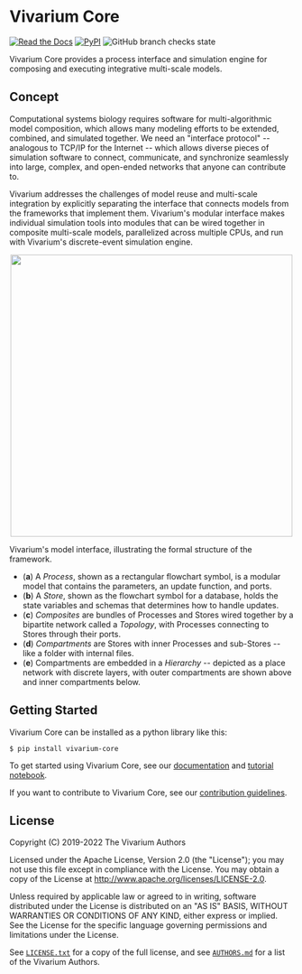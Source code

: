 # Vivarium Core

[![Read the Docs](https://img.shields.io/readthedocs/vivarium-core)](https://vivarium-core.readthedocs.io/en/latest/)
[![PyPI](https://img.shields.io/pypi/v/vivarium-core)](https://pypi.org/project/vivarium-core/)
![GitHub branch checks state](https://img.shields.io/github/checks-status/vivarium-collective/vivarium-core/master)

Vivarium Core provides a process interface and simulation engine for composing 
and executing integrative multi-scale models.

## Concept

Computational systems biology requires software for multi-algorithmic model 
composition, which allows many modeling efforts to be extended, combined, and 
simulated together. We need an "interface protocol" -- analogous to TCP/IP for 
the Internet -- which allows diverse pieces of simulation software to connect, 
communicate, and synchronize seamlessly into large, complex, and open-ended 
networks that anyone can contribute to.

Vivarium addresses the challenges of model reuse and multi-scale integration by 
explicitly separating the interface that connects models from the frameworks that 
implement them. Vivarium's modular interface makes individual simulation tools into 
modules that can be wired together in composite multi-scale models, parallelized 
across multiple CPUs, and run with Vivarium's discrete-event simulation engine.

<p align="center">
    <img src="https://github.com/vivarium-collective/vivarium-core/blob/master/doc/_static/interface.png?raw=true" width="500">
</p>

Vivarium's model interface, illustrating the formal structure of the framework.
* (**a**) A *Process*, shown as a rectangular flowchart symbol, is a modular model that contains the parameters, 
an update function, and ports.
* (**b**) A *Store*, shown as the flowchart symbol for a database, holds the state variables and schemas that 
determines how to handle updates. 
* (**c**) *Composites* are bundles of Processes and Stores wired together by a bipartite network called a *Topology*, 
with Processes connecting to Stores through their ports. 
* (**d**) *Compartments* are Stores with inner Processes and sub-Stores -- like a folder with internal files.
* (**e**) Compartments are embedded in a *Hierarchy* -- depicted as a place network with discrete layers, 
with outer compartments are shown above and inner compartments below.

## Getting Started

Vivarium Core can be installed as a python library like this:

```console
$ pip install vivarium-core
```

To get started using Vivarium Core, see our
[documentation](https://vivarium-core.readthedocs.io/) and
[tutorial notebook](https://vivarium-core.readthedocs.io/en/latest/tutorials.html).

If you want to contribute to Vivarium Core, see our [contribution
guidelines](CONTRIBUTING.md).

## License

Copyright (C) 2019-2022 The Vivarium Authors

Licensed under the Apache License, Version 2.0 (the "License"); you may
not use this file except in compliance with the License. You may obtain
a copy of the License at http://www.apache.org/licenses/LICENSE-2.0.

Unless required by applicable law or agreed to in writing, software
distributed under the License is distributed on an "AS IS" BASIS,
WITHOUT WARRANTIES OR CONDITIONS OF ANY KIND, either express or implied.
See the License for the specific language governing permissions and
limitations under the License.

See [`LICENSE.txt`](LICENSE.txt) for a copy of the full license, and see
[`AUTHORS.md`](AUTHORS.md) for a list of the Vivarium Authors.
